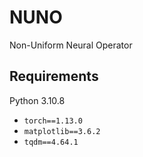 # NUNO
Non-Uniform Neural Operator

## Requirements
Python 3.10.8
- `torch==1.13.0`
- `matplotlib==3.6.2`
- `tqdm==4.64.1`